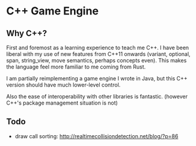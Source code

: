 # C++ Game Engine

## Why C++?

First and foremost as a learning experience to teach me C++.
I have been liberal with my use of new features from C++11 onwards (variant, optional, span, string_view, move semantics, perhaps concepts even). This makes the language feel more familiar to me coming from Rust.

I am partially reimplementing a game engine I wrote in Java, but this C++ version should have much lower-level control.

Also the ease of interoperability with other libraries is fantastic. (however C++'s package management situation is not)

## Todo

- draw call sorting: http://realtimecollisiondetection.net/blog/?p=86
